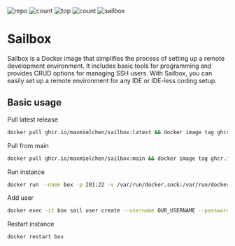 ![repo](https://img.shields.io/github/repo-size/maxmielchen/sailbox?style=flat-square)
![count](https://img.shields.io/github/directory-file-count/maxmielchen/sailbox?style=flat-square)
![top](https://img.shields.io/github/languages/top/maxmielchen/sailbox?style=flat-square)
![count](https://img.shields.io/github/languages/count/maxmielchen/sailbox?style=flat-square)
![sailbox](https://img.shields.io/github/actions/workflow/status/maxmielchen/sailbox/docker-publish.yml?label=sailbox%3Alatest&style=flat-square)

# Sailbox
Sailbox is a Docker image that simplifies the process of setting up a remote development environment. It includes basic tools for programming and provides CRUD options for managing SSH users. With Sailbox, you can easily set up a remote environment for any IDE or IDE-less coding setup.

## Basic usage

Pull latest release
```Bash
docker pull ghcr.io/maxmielchen/sailbox:latest && docker image tag ghcr.io/maxmielchen/sailbox:latest sailbox:latest
```

Pull from main
```Bash
docker pull ghcr.io/maxmielchen/sailbox:main && docker image tag ghcr.io/maxmielchen/sailbox:main sailbox:latest
```

Run instance
```Bash
docker run --name box -p 201:22 -v /var/run/docker.sock:/var/run/docker.sock -d sailbox:latest
```

Add user
```Bash
docker exec -it box sail user create --username OUR_USERNAME --password OUR_PASSWORD -r -s
```

Restart instance
```Bash
docker restart box
```

